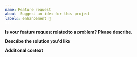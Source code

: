 ```yaml
---
name: Feature request
about: Suggest an idea for this project
labels: enhancement 🚀
---
```


<!--
    Note that before opening an issue, you can chat maintainer of this project on channel
    #vitamin-compose in Vitamin Slack. More information here: https://www.decathlon.design/726f8c765/p/195920-contributing

    If you want to know how to contribute to this project, you can check our CONTRIBUTING file:
    https://github.com/decathlon/vitamin-compose/blob/main/CONTRIBUTING.md

    If a section isn't adapted for your request, please remove it to avoid any unnecessary section.
-->

**Is your feature request related to a problem? Please describe.**
<!-- A clear and concise description of what the problem is. Ex. I'm always frustrated when [...] -->

**Describe the solution you'd like**
<!-- A clear and concise description of what you want to happen. -->

**Additional context**
<!-- Add any other context or screenshots about the feature request here. -->